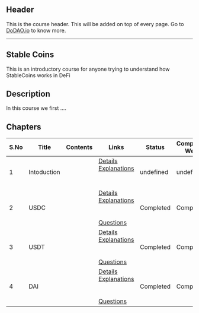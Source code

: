 ## Header
This is the course header. This will be added on top of every page. Go to [DoDAO.io](https://www.dodao.io) to know more.

 ---

 ## Stable Coins
 This is an introductory course for anyone trying to understand how StableCoins works in DeFi

 
 ## Description
 In this course we first ....
 
 ## Chapters
 
 | S.No        | Title       | Contents   | Links      | Status      | Completion Week |
 | ----------- | ----------- |----------- |----------- | ----------- | ----------- |
 | 1      | Intoduction | | [Details](generated/topics/intoduction.md) <br/> [Explanations](generated/explanations/intoduction.md) <br/>  <br/>  <br/>  | undefined | undefined |
 | 2      | USDC | | [Details](generated/topics/usdc.md) <br/> [Explanations](generated/explanations/usdc.md) <br/>  <br/>  <br/> [Questions](generated/questions/usdc.md) | Completed | Completed |
 | 3      | USDT | | [Details](generated/topics/usdt.md) <br/> [Explanations](generated/explanations/usdt.md) <br/>  <br/>  <br/> [Questions](generated/questions/usdt.md) | Completed | Completed |
 | 4      | DAI | | [Details](generated/topics/dai.md) <br/> [Explanations](generated/explanations/dai.md) <br/>  <br/>  <br/> [Questions](generated/questions/dai.md) | Completed | Completed | 
